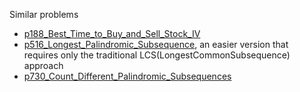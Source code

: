 Similar problems
- [p188_Best_Time_to_Buy_and_Sell_Stock_IV](https://github.com/genxium/Leetcode/tree/master/p188_Best_Time_to_Buy_and_Sell_Stock_IV) 
- [p516_Longest_Palindromic_Subsequence](https://github.com/genxium/Leetcode/tree/master/p516_Longest_Palindromic_Subsequence), an easier version that requires only the traditional LCS(LongestCommonSubsequence) approach 
- [p730_Count_Different_Palindromic_Subsequences](https://github.com/genxium/Leetcode/tree/master/p730_Count_Different_Palindromic_Subsequences) 

